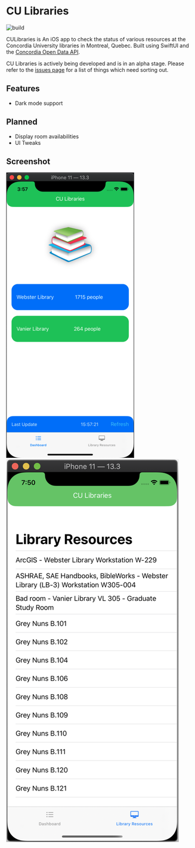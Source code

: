 # CU Libraries

![build](https://github.com/markjamesm/cu-libraries/workflows/build/badge.svg?branch=master)

CULibraries is An iOS app to check the status of various resources at the Concordia University libraries in Montreal, Quebec. Built using SwiftUI and the [Concordia Open Data API](https://github.com/opendataConcordiaU/documentation).

CU Libraries is actively being developed and is in an alpha stage. Please refer to the [issues page](https://github.com/markjamesm/cu-libraries/issues) for a list of things which need sorting out.   

## Features

* Dark mode support 

## Planned

* Display room availabilities
* UI Tweaks

## Screenshot

![CU Libraries iOS app screenshot](culibraries.png)![CU Libraries iOS app resources view](culibraries-resources.png)
